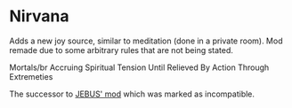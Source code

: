 # Nirvana
Adds a new joy source, similar to meditation (done in a private room). Mod remade due to some arbitrary rules that are not being stated.

Mortals/br
Accruing
Spiritual
Tension
Until
Relieved
By
Action
Through
Extremeties

The successor to [JEBUS' mod](https://steamcommunity.com/sharedfiles/filedetails/?id=931707775) which was marked as incompatible.
